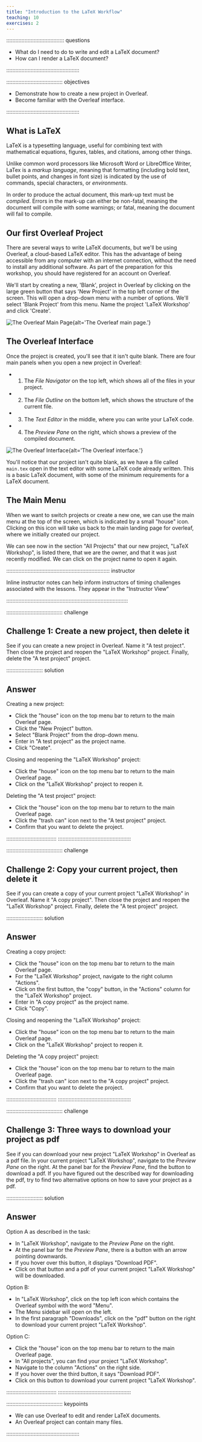 ```yaml
---
title: "Introduction to the LaTeX Workflow"
teaching: 10
exercises: 2
---
```


:::::::::::::::::::::::::::::::::::::: questions

- What do I need to do to write and edit a LaTeX document?
- How can I render a LaTeX document?

::::::::::::::::::::::::::::::::::::::::::::::::

::::::::::::::::::::::::::::::::::::: objectives

- Demonstrate how to create a new project in Overleaf.
- Become familiar with the Overleaf interface.

::::::::::::::::::::::::::::::::::::::::::::::::

## What is LaTeX

LaTeX is a typesetting language, useful for combining text with mathematical equations, figures,
tables, and citations, among other things.

Unlike common word processors like Microsoft Word or LibreOffice Writer, LaTex is a *markup
language*, meaning that formatting (including bold text, bullet points, and changes in font size)
is indicated by the use of commands, special characters, or *environments*.

In order to produce the actual document, this mark-up text must be *compiled*. Errors in the
mark-up can either be non-fatal, meaning the document will compile with some warnings; or fatal,
meaning the document will fail to compile.

## Our first Overleaf Project

There are several ways to write LaTeX documents, but we'll be using Overleaf, a cloud-based LaTeX
editor. This has the advantage of being accessible from any computer with an internet connection,
without the need to install any additional software. As part of the preparation for this workshop,
you should have registered for an account on Overleaf.

We'll start by creating a new, 'Blank', project in Overleaf by clicking on the large green button
that says 'New Project' in the top left corner of the screen. This will open a drop-down menu with
a number of options. We'll select 'Blank Project' from this menu. Name the project 'LaTeX Workshop'
and click 'Create'.

![The Overleaf Main Page](fig/01-introduction/overleaf-main-page.PNG){alt='The Overleaf main page.'}

## The Overleaf Interface
Once the project is created, you'll see that it isn't quite blank. There are four main panels when
you open a new project in Overleaf:

- 1. The *File Navigator* on the top left, which shows all of the files in your project.
- 2. The *File Outline* on the bottom left, which shows the structure of the current file.
- 3. The *Text Editor* in the middle, where you can write your LaTeX code.
- 4. The *Preview Pane* on the right, which shows a preview of the compiled document.

![The Overleaf Interface](fig/01-introduction/overleaf-interface.PNG){alt='The Overleaf interface.'}

You'll notice that our project isn't quite blank, as we have a file called `main.tex` open in the
text editor with some LaTeX code already written. This is a basic LaTeX document, with some of the
minimum requirements for a LaTeX document.

## The Main Menu

When we want to switch projects or create a new one, we can use the main menu at the top of the
screen, which is indicated by a small "house" icon. Clicking on this icon will take us back to the
main landing page for overleaf, where we initially created our project.

We can see now in the section "All Projects" that our new project, "LaTeX Workshop", is listed
there, that we are the owner, and that it was just recently modified. We can click on the project
name to open it again.

:::::::::::::::::::::::::::::::::::::::::::::::::::::::::::::::::::: instructor

Inline instructor notes can help inform instructors of timing challenges
associated with the lessons. They appear in the "Instructor View"

::::::::::::::::::::::::::::::::::::::::::::::::::::::::::::::::::::::::::::::::

::::::::::::::::::::::::::::::::::::: challenge

## Challenge 1: Create a new project, then delete it

See if you can create a new project in Overleaf. Name it "A test project". Then close the project
and reopen the "LaTeX Workshop" project. Finally, delete the "A test project" project.

:::::::::::::::::::::::: solution

## Answer

Creating a new project:

- Click the "house" icon on the top menu bar to return to the main Overleaf page.
- Click the "New Project" button.
- Select "Blank Project" from the drop-down menu.
- Enter in "A test project" as the project name.
- Click "Create".

Closing and reopening the "LaTeX Workshop" project:

- Click the "house" icon on the top menu bar to return to the main Overleaf page.
- Click on the "LaTeX Workshop" project to reopen it.

Deleting the "A test project" project:

- Click the "house" icon on the top menu bar to return to the main Overleaf page.
- Click the "trash can" icon next to the "A test project" project.
- Confirm that you want to delete the project.

:::::::::::::::::::::::::::::::::
::::::::::::::::::::::::::::::::::::::::::::::::


::::::::::::::::::::::::::::::::::::: challenge

## Challenge 2: Copy your current project, then delete it

See if you can create a copy of your current project "LaTeX Workshop" in Overleaf. Name it "A copy project". Then close the project
and reopen the "LaTeX Workshop" project. Finally, delete the "A test project" project.

:::::::::::::::::::::::: solution

## Answer

Creating a copy project:

- Click the "house" icon on the top menu bar to return to the main Overleaf page.
- For the "LaTeX Workshop" project, navigate to the right column "Actions".
- Click on the first button, the "copy" button, in the "Actions" column for the "LaTeX Workshop" project.
- Enter in "A copy project" as the project name.
- Click "Copy".

Closing and reopening the "LaTeX Workshop" project:

- Click the "house" icon on the top menu bar to return to the main Overleaf page.
- Click on the "LaTeX Workshop" project to reopen it.

Deleting the "A copy project" project:

- Click the "house" icon on the top menu bar to return to the main Overleaf page.
- Click the "trash can" icon next to the "A copy project" project.
- Confirm that you want to delete the project.

:::::::::::::::::::::::::::::::::
::::::::::::::::::::::::::::::::::::::::::::::::

::::::::::::::::::::::::::::::::::::: challenge

## Challenge 3: Three ways to download your project as pdf

See if you can download your new project "LaTeX Workshop" in Overleaf as a pdf file.
In your current project "LaTeX Workshop", navigate to the *Preview Pane* on the right.
At the panel bar for the *Preview Pane*, find the button to download a pdf.
If you have figured out the described way for downloading the pdf, try to find two alternative options on how to save your project as a pdf.

:::::::::::::::::::::::: solution

## Answer


Option A as described in the task:

- In "LaTeX Workshop", navigate to the *Preview Pane* on the right.
- At the panel bar for the *Preview Pane*, there is a button with an arrow pointing downwards.
- If you hover over this button, it displays "Download PDF".
- Click on that button and a pdf of your current project "LaTeX Workshop" will be downloaded.

Option B:

- In "LaTeX Workshop", click on the top left icon which contains the Overleaf symbol with the word "Menu".
- The Menu sidebar will open on the left.
- In the first paragraph "Downloads", click on the "pdf" button on the right to download your current project "LaTeX Workshop".

Option C:

- Click the "house" icon on the top menu bar to return to the main Overleaf page.
- In "All projects", you can find your project "LaTeX Workshop".
- Navigate to the column "Actions" on the right side.
- If you hover over the third button, it says "Download PDF".
- Click on this button to download your current project "LaTeX Workshop".

:::::::::::::::::::::::::::::::::
::::::::::::::::::::::::::::::::::::::::::::::::

::::::::::::::::::::::::::::::::::::: keypoints

- We can use Overleaf to edit and render LaTeX documents.
- An Overleaf project can contain many files.

::::::::::::::::::::::::::::::::::::::::::::::::


